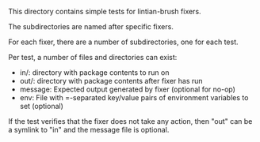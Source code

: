 This directory contains simple tests for lintian-brush fixers.

The subdirectories are named after specific fixers.

For each fixer, there are a number of subdirectories, one for each test.

Per test, a number of files and directories can exist:

 * in/: directory with package contents to run on
 * out/: directory with package contents after fixer has run
 * message: Expected output generated by fixer (optional for no-op)
 * env: File with =-separated key/value pairs of environment variables to set (optional)

If the test verifies that the fixer does not take any action, then "out" can be a
symlink to "in" and the message file is optional.
